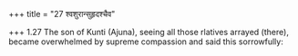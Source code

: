 +++
title = "27 श्वशुरान्सुहृदश्चैव"

+++
1.27 The son of Kunti (Ajuna), seeing all those rlatives arrayed
(there), became overwhelmed by supreme compassion and said this
sorrowfully:
